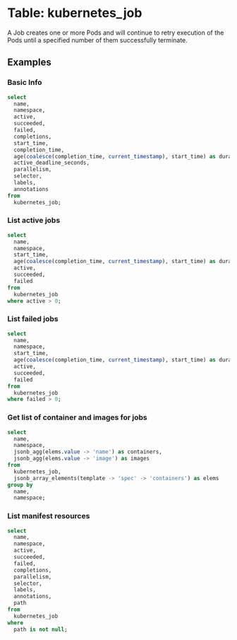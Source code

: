 # Table: kubernetes_job

A Job creates one or more Pods and will continue to retry execution of the Pods until a specified number of them successfully terminate.

## Examples

### Basic Info

```sql
select
  name,
  namespace,
  active,
  succeeded,
  failed,
  completions,
  start_time,
  completion_time,
  age(coalesce(completion_time, current_timestamp), start_time) as duration,
  active_deadline_seconds,
  parallelism,
  selector,
  labels,
  annotations
from
  kubernetes_job;
```

### List active jobs

```sql
select
  name,
  namespace,
  start_time,
  age(coalesce(completion_time, current_timestamp), start_time) as duration,
  active,
  succeeded,
  failed
from
  kubernetes_job
where active > 0;
```

### List failed jobs

```sql
select
  name,
  namespace,
  start_time,
  age(coalesce(completion_time, current_timestamp), start_time) as duration,
  active,
  succeeded,
  failed
from
  kubernetes_job
where failed > 0;
```

### Get list of container and images for jobs

```sql
select
  name,
  namespace,
  jsonb_agg(elems.value -> 'name') as containers,
  jsonb_agg(elems.value -> 'image') as images
from
  kubernetes_job,
  jsonb_array_elements(template -> 'spec' -> 'containers') as elems
group by
  name,
  namespace;
```

### List manifest resources

```sql
select
  name,
  namespace,
  active,
  succeeded,
  failed,
  completions,
  parallelism,
  selector,
  labels,
  annotations,
  path
from
  kubernetes_job
where
  path is not null;
```
